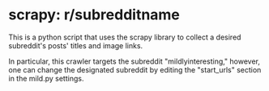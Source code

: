 # scrapy: r/subredditname

This is a python script that uses the scrapy library to collect a desired subreddit's posts' titles
and image links.

In particular, this crawler targets the subreddit "mildlyinteresting," however, one can change the
designated subreddit by editing the "start_urls" section in the mild.py settings. 
